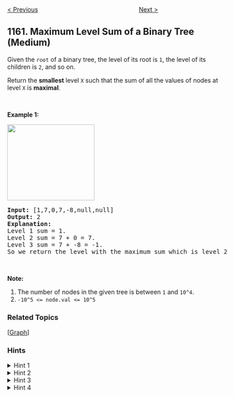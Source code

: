 <!--|This file generated by command(leetcode description); DO NOT EDIT.    |-->
<!--+----------------------------------------------------------------------+-->
<!--|@author    openset <openset.wang@gmail.com>                           |-->
<!--|@link      https://github.com/openset                                 |-->
<!--|@home      https://github.com/openset/leetcode                        |-->
<!--+----------------------------------------------------------------------+-->

[< Previous](https://github.com/openset/leetcode/tree/master/problems/find-words-that-can-be-formed-by-characters "Find Words That Can Be Formed by Characters")
　　　　　　　　　　　　　　　　
[Next >](https://github.com/openset/leetcode/tree/master/problems/as-far-from-land-as-possible "As Far from Land as Possible")

## 1161. Maximum Level Sum of a Binary Tree (Medium)

<p>Given the <code>root</code> of a binary tree, the level of its root is <code>1</code>,&nbsp;the level of its children is <code>2</code>,&nbsp;and so on.</p>

<p>Return the <strong>smallest</strong> level <code>X</code> such that the sum of all the values of nodes at level <code>X</code> is <strong>maximal</strong>.</p>

<p>&nbsp;</p>

<p><strong>Example 1:</strong></p>

<p><strong><img alt="" src="https://assets.leetcode.com/uploads/2019/05/03/capture.JPG" style="width: 200px; height: 175px;" /></strong></p>

<pre>
<strong>Input: </strong><span id="example-input-1-1">[1,7,0,7,-8,null,null]</span>
<strong>Output: </strong><span id="example-output-1">2</span>
<strong>Explanation: </strong>
Level 1 sum = 1.
Level 2 sum = 7 + 0 = 7.
Level 3 sum = 7 + -8 = -1.
So we return the level with the maximum sum which is level 2.
</pre>

<p>&nbsp;</p>

<p><strong>Note:</strong></p>

<ol>
	<li>The number of nodes in the given tree is between <code>1</code> and <code>10^4</code>.</li>
	<li><code>-10^5 &lt;= node.val &lt;= 10^5</code></li>
</ol>

### Related Topics
  [[Graph](https://github.com/openset/leetcode/tree/master/tag/graph/README.md)]

### Hints
<details>
<summary>Hint 1</summary>
Calculate the sum for each level then find the level with the maximum sum.
</details>

<details>
<summary>Hint 2</summary>
How can you traverse the tree ?
</details>

<details>
<summary>Hint 3</summary>
How can you sum up the values for every level ?
</details>

<details>
<summary>Hint 4</summary>
Use DFS or BFS to traverse the tree keeping the level of each node, and sum up those values with a map or a frequency array.
</details>
